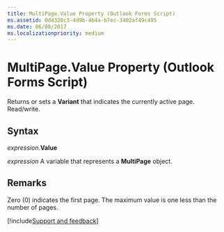 ```yaml
---
title: MultiPage.Value Property (Outlook Forms Script)
ms.assetid: 0d4320c3-4d9b-4b4a-b7ec-3402af49c495
ms.date: 06/08/2017
ms.localizationpriority: medium
---
```



# MultiPage.Value Property (Outlook Forms Script)

Returns or sets a **Variant** that indicates the currently active page. Read/write.


## Syntax

_expression_.**Value**

_expression_ A variable that represents a **MultiPage** object.


## Remarks

Zero (0) indicates the first page. The maximum value is one less than the number of pages.

[!include[Support and feedback](~/includes/feedback-boilerplate.md)]